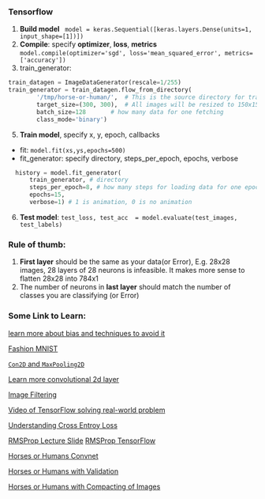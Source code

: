 ### Tensorflow

1. **Build model** ``` model = keras.Sequential([keras.layers.Dense(units=1, input_shape=[1])])```
2. **Compile**: specify **optimizer**, **loss**, **metrics** ```model.compile(optimizer='sgd', loss='mean_squared_error', metrics=['accuracy'])```
4. train_generator:
```python
train_datagen = ImageDataGenerator(rescale=1/255)
train_generator = train_datagen.flow_from_directory(
        '/tmp/horse-or-human/',  # This is the source directory for training images
        target_size=(300, 300),  # All images will be resized to 150x150
        batch_size=128       # how many data for one fetching 
        class_mode='binary')
```
5. **Train model**, specify x, y, epoch, callbacks
  - fit: ```model.fit(xs,ys,epochs=500)```
  - fit_generator: specify directory, steps_per_epoch, epochs, verbose
  ```python
    history = model.fit_generator(
        train_generator, # directory
        steps_per_epoch=8, # how many steps for loading data for one epoch
        epochs=15, 
        verbose=1) # 1 is animation, 0 is no animation
  ```
6. **Test model**: ```test_loss, test_acc  = model.evaluate(test_images, test_labels)```

### Rule of thumb:

1. **First layer** should be the same as your data(or Error), E.g. 28x28 images, 28 layers of 28 neurons is infeasible. It makes more sense to flatten 28x28 into 784x1 
2. The number of neurons in **last layer** should match the number of classes you are classifying (or Error)

### Some Link to Learn:

[learn more about bias and techniques to avoid it](https://developers.google.com/machine-learning/fairness-overview/)
 
[Fashion MNIST]( https://github.com/zalandoresearch/fashion-mnist)

[```Con2D``` and ```MaxPooling2D```](https://github.com/tensorflow/docs/tree/r1.8/site/en/api_docs) 

[Learn more convolutional 2d layer](https://www.youtube.com/playlist?list=PLkDaE6sCZn6Gl29AoE31iwdVwSG-KnDzF)

[Image Filtering](https://lodev.org/cgtutor/filtering.html) 

[Video of TensorFlow solving real-world problem](https://www.youtube.com/watch?v=NlpS-DhayQA)

[Understanding  Cross Entroy Loss](https://gombru.github.io/2018/05/23/cross_entropy_loss/)

[RMSProp Lecture Slide](http://www.cs.toronto.edu/~tijmen/csc321/slides/lecture_slides_lec6.pdf)
[RMSProp TensorFlow](https://www.tensorflow.org/versions/r1.14/api_docs/python/tf/train/RMSPropOptimizer)
         
[Horses or Humans Convnet](https://github.com/lmoroney/dlaicourse/blob/master/Course%201%20-%20Part%208%20-%20Lesson%202%20-%20Notebook.ipynb)

[Horses or Humans with Validation](https://github.com/lmoroney/dlaicourse/blob/master/Course%201%20-%20Part%208%20-%20Lesson%203%20-%20Notebook.ipynb)

[Horses or Humans with Compacting of Images](https://github.com/lmoroney/dlaicourse/blob/master/Course%201%20-%20Part%208%20-%20Lesson%204%20-%20Notebook.ipynb)

